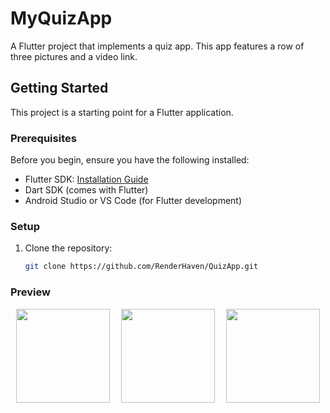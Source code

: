 # MyQuizApp

A Flutter project that implements a quiz app. This app features a row of three pictures and a video link.

## Getting Started

This project is a starting point for a Flutter application.

### Prerequisites

Before you begin, ensure you have the following installed:

- Flutter SDK: [Installation Guide](https://flutter.dev/docs/get-started/install)
- Dart SDK (comes with Flutter)
- Android Studio or VS Code (for Flutter development)

### Setup

1. Clone the repository:
   ```bash
   git clone https://github.com/RenderHaven/QuizApp.git

### Preview

<div style="display: flex; justify-content: space-around;">
    <img src="1.jpg" width="150" height="150" />
    <img src="3.jpg" width="150" height="150" />
    <img src="2.jpg" width="150" height="150" />
  </div>